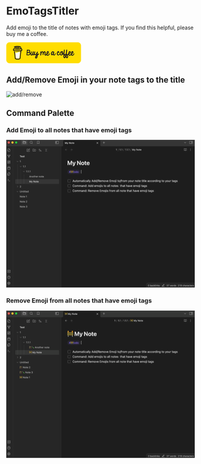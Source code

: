 # EmoTagsTitler 
Add emoji to the title of notes with emoji tags. 
If you find this helpful, please buy me a coffee.

<a href="https://www.buymeacoffee.com/cyfine">
<img src="bmc-button.png" alt="Image description" width="200">
</a>


## Add/Remove Emoji in your note tags to the title 
![add/remove](add:remove.gif)

## Command Palette
### Add Emoji to all notes that have emoji tags 
![cmdadd](cmdadd.gif)
### Remove Emoji from all notes that have emoji tags
![cmdremove](cmdremove.gif)


